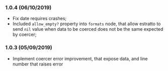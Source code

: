 ### 1.0.4 (06/10/2019)

* Fix date requires crashes;
* Included `allow_empty?` property into `formats` node, that allow estratto to send `nil` value when data to be coerced does not be the same expected by coercer;

### 1.0.3 (05/09/2019)

* Implement coercer error improvement, that expose data, and line number that raises error
